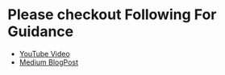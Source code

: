 # Please checkout Following For Guidance
- <a href="https://www.youtube.com/watch?v=YAY0wBQtcho" target="_blank">YouTube Video</a>
- <a href="https://medium.com/@bhuwan.pandey9867/google-authentication-with-django-and-react-7ee27cb3e3ea" target="_blank">Medium BlogPost</a>
